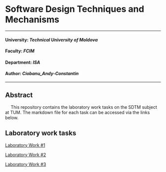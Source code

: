 # Software Design Techniques and Mechanisms
----
#### University: _Technical University of Moldova_
#### Faculty: _FCIM_
#### Department: _ISA_
#### Author: _Ciobanu_Andy-Constantin_
----

## Abstract

&ensp;&ensp; This repository contains the laboratory work tasks on the SDTM subject at TUM. 
The markdown file for each task can be accessed via the links below.  

## Laboratory work tasks

[Laboratory Work #1](https://github.com/andycb479/TMPS-Labs/tree/main/Lab_1)

[Laboratory Work #2](https://github.com/andycb479/TMPS-Labs/tree/main/Lab_2)

[Laboratory Work #3](https://github.com/andycb479/TMPS-Labs/tree/main/Lab_3)
